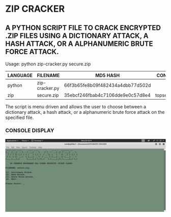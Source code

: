 # ZIP CRACKER
## A PYTHON SCRIPT FILE TO CRACK ENCRYPTED .ZIP FILES USING A DICTIONARY ATTACK, A HASH ATTACK, OR A ALPHANUMERIC BRUTE FORCE ATTACK.

Usage: python zip-cracker.py secure.zip

| LANGUAGE | FILENAME       | MD5 HASH                         | CONTENTS      |
|--------  |---------       |---------                         |---------      |
| python   | zip-cracker.py | 66f3b65fe8b09f482434a4dbb77d502d |               | 
| zip      | secure.zip     | 35ebcf246fbab4c7106dde9e0c57d8e4 | topsecret.jpg |

The script is menu driven and allows the user to choose between a dictionary attack, a hash attack, or a alphanumeric brute force attack on the specified file.

### CONSOLE DISPLAY
![Screenshot](picture1.png) 
